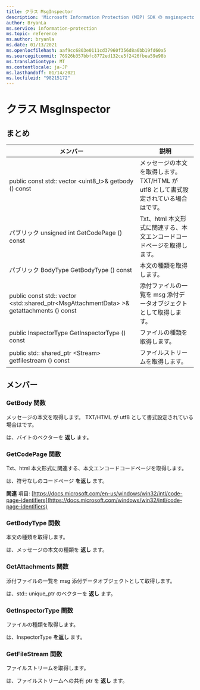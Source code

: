 ```yaml
---
title: クラス MsgInspector
description: 'Microsoft Information Protection (MIP) SDK の msginspector:: undefined クラスを文書にします。'
author: BryanLa
ms.service: information-protection
ms.topic: reference
ms.author: bryanla
ms.date: 01/13/2021
ms.openlocfilehash: aaf9cc6803e0111cd37960f356d8a6bb19fd60a5
ms.sourcegitcommit: 76926b357bbfc8772ed132ce5f2426fbea59e98b
ms.translationtype: MT
ms.contentlocale: ja-JP
ms.lasthandoff: 01/14/2021
ms.locfileid: "98215172"
---
```

# <a name="class-msginspector"></a>クラス MsgInspector 
  
## <a name="summary"></a>まとめ
 メンバー                        | 説明                                
--------------------------------|---------------------------------------------
public const std:: vector \<uint8_t\>& getbody () const  |  メッセージの本文を取得します。 TXT/HTML が utf8 として書式設定されている場合はです。
パブリック unsigned int GetCodePage () const  |  Txt、html 本文形式に関連する、本文エンコードコードページを取得します。
パブリック BodyType GetBodyType () const  |  本文の種類を取得します。
public const std:: vector \<std::shared_ptr\<MsgAttachmentData\> \>& getattachments () const  |  添付ファイルの一覧を msg 添付データオブジェクトとして取得します。
public InspectorType GetInspectorType () const  |  ファイルの種類を取得します。
public std:: shared_ptr \<Stream\> getfilestream () const  |  ファイルストリームを取得します。
  
## <a name="members"></a>メンバー
  
### <a name="getbody-function"></a>GetBody 関数
メッセージの本文を取得します。 TXT/HTML が utf8 として書式設定されている場合はです。

  
は、バイトのベクターを **返し** ます。
  
### <a name="getcodepage-function"></a>GetCodePage 関数
Txt、html 本文形式に関連する、本文エンコードコードページを取得します。

  
は、符号なしのコードページ **を返し** ます。 
  
**関連** 項目: [https://docs.microsoft.com/en-us/windows/win32/intl/code-page-identifiers](https://docs.microsoft.com/windows/win32/intl/code-page-identifiers)
  
### <a name="getbodytype-function"></a>GetBodyType 関数
本文の種類を取得します。

  
は、メッセージの本文の種類を **返し** ます。
  
### <a name="getattachments-function"></a>GetAttachments 関数
添付ファイルの一覧を msg 添付データオブジェクトとして取得します。

  
は、std:: unique_ptr のベクターを **返し** ます。<MsgAttachmentData>
  
### <a name="getinspectortype-function"></a>GetInspectorType 関数
ファイルの種類を取得します。

  
は、InspectorType **を返し** ます。
  
### <a name="getfilestream-function"></a>GetFileStream 関数
ファイルストリームを取得します。

  
は、ファイルストリームへの共有 ptr を **返し** ます。